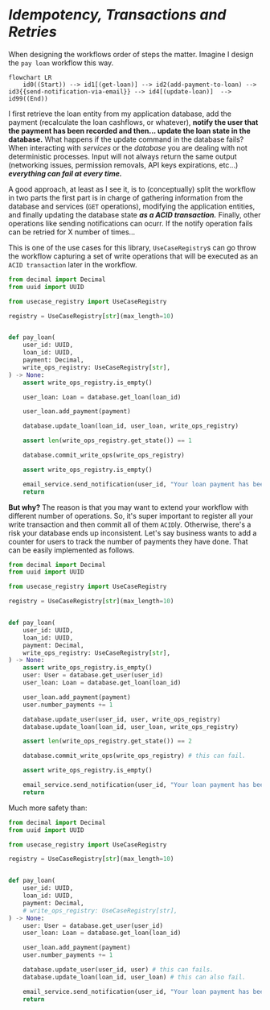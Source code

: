 # *Idempotency, Transactions and Retries*

When designing the workflows order of steps the matter. Imagine I design the `pay loan` workflow this way.

```mermaid
flowchart LR
    id0((Start)) --> id1[(get-loan)] --> id2(add-payment-to-loan) --> id3{{send-notification-via-email}} --> id4[(update-loan)]  --> id99((End))
```

I first retrieve the loan entity from my application database, add the payment (recalculate the loan cashflows, or whatever), **notify the user that the payment has been recorded and then... update the loan state in the database.** What happens if the update command in the database fails? When interacting with *services* or the *database* you are dealing with not deterministic processes. Input will not always return the same output (networking issues, permission removals, API keys expirations, etc...) ***everything can fail at every time.***

A good approach, at least as I see it, is to (conceptually) split the workflow in two parts the first part is in charge of gathering information from the database and services (`GET` operations), modifying the application entities, and finally updating the database state ***as a ACID transaction.*** Finally, other operations like sending notifications can ocurr. If the notify operation fails can be retried for X number of times...

This is one of the use cases for this library, `UseCaseRegistry`s can go throw the workflow capturing a set of write operations that will be executed as an `ACID transaction` later in the workflow.

```python
from decimal import Decimal
from uuid import UUID

from usecase_registry import UseCaseRegistry

registry = UseCaseRegistry[str](max_length=10)


def pay_loan(
    user_id: UUID,
    loan_id: UUID,
    payment: Decimal,
    write_ops_registry: UseCaseRegistry[str],
) -> None:
    assert write_ops_registry.is_empty()

    user_loan: Loan = database.get_loan(loan_id)

    user_loan.add_payment(payment)

    database.update_loan(loan_id, user_loan, write_ops_registry)

    assert len(write_ops_registry.get_state()) == 1

    database.commit_write_ops(write_ops_registry)

    assert write_ops_registry.is_empty()

    email_service.send_notification(user_id, "Your loan payment has been registered.")
    return

```

**But why?** The reason is that you may want to extend your workflow with different number of operations. So, it's super important to register all your write transaction and then commit all of them `ACID`ly. Otherwise, there's a risk your database ends up inconsistent. Let's say business wants to add a counter for users to track the number of payments they have done. That can be easily implemented as follows.

```python
from decimal import Decimal
from uuid import UUID

from usecase_registry import UseCaseRegistry

registry = UseCaseRegistry[str](max_length=10)


def pay_loan(
    user_id: UUID,
    loan_id: UUID,
    payment: Decimal,
    write_ops_registry: UseCaseRegistry[str],
) -> None:
    assert write_ops_registry.is_empty()
    user: User = database.get_user(user_id)
    user_loan: Loan = database.get_loan(loan_id)

    user_loan.add_payment(payment)
    user.number_payments += 1

    database.update_user(user_id, user, write_ops_registry)
    database.update_loan(loan_id, user_loan, write_ops_registry)

    assert len(write_ops_registry.get_state()) == 2

    database.commit_write_ops(write_ops_registry) # this can fail.

    assert write_ops_registry.is_empty()

    email_service.send_notification(user_id, "Your loan payment has been registered.")
    return

```

Much more safety than:

```python
from decimal import Decimal
from uuid import UUID

from usecase_registry import UseCaseRegistry

registry = UseCaseRegistry[str](max_length=10)


def pay_loan(
    user_id: UUID,
    loan_id: UUID,
    payment: Decimal,
    # write_ops_registry: UseCaseRegistry[str],
) -> None:
    user: User = database.get_user(user_id)
    user_loan: Loan = database.get_loan(loan_id)

    user_loan.add_payment(payment)
    user.number_payments += 1

    database.update_user(user_id, user) # this can fails.
    database.update_loan(loan_id, user_loan) # this can also fail.

    email_service.send_notification(user_id, "Your loan payment has been registered.")
    return

```